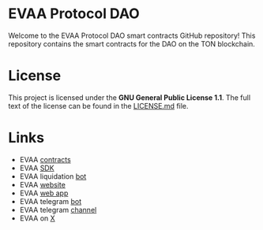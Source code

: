 # EVAA Protocol DAO

Welcome to the EVAA Protocol DAO smart contracts GitHub repository! This repository contains the smart contracts for the DAO on the TON blockchain.

# License

This project is licensed under the **GNU General Public License 1.1**. The full text of the license can be found in the [LICENSE.md](./LICENSE.md) file.

# Links

- EVAA [contracts](https://github.com/evaafi/contracts) 
- EVAA [SDK](https://github.com/evaafi/sdk) 
- EVAA liquidation [bot](https://github.com/evaafi/liquidator-bot-v2-pub) 
- EVAA [website](https://evaa.finance)
- EVAA [web app](https://app.evaa.finance)
- EVAA telegram [bot](https://evaaappbot.t.me) 
- EVAA telegram [channel](https://evaaprotocol.t.me)
- EVAA on [X](https://x.com/evaaprotocol)

